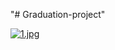 "# Graduation-project" 

[![1.jpg](https://i.postimg.cc/0yQz0mZk/1.jpg)](https://postimg.cc/vcJ8Q4pk)

